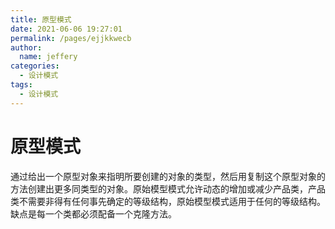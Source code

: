 ```yaml
---
title: 原型模式
date: 2021-06-06 19:27:01
permalink: /pages/ejjkkwecb
author: 
  name: jeffery
categories: 
  - 设计模式
tags: 
  - 设计模式
---
```


# 原型模式

通过给出一个原型对象来指明所要创建的对象的类型，然后用复制这个原型对象的方法创建出更多同类型的对象。原始模型模式允许动态的增加或减少产品类，产品类不需要非得有任何事先确定的等级结构，原始模型模式适用于任何的等级结构。缺点是每一个类都必须配备一个克隆方法。